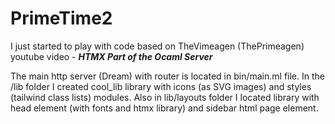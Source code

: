 # PrimeTime2
I just started to play with code based on TheVimeagen (ThePrimeagen) youtube video  - ***HTMX Part of the Ocaml Server***

The main http server (Dream) with router is located in bin/main.ml file. In the /lib folder I created cool_lib library with icons (as SVG images) and styles (tailwind class lists) modules. Also in lib/layouts folder I located library with head element (with fonts and htmx library) and sidebar html page element.
